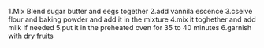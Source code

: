 1.Mix Blend sugar butter and eegs together
2.add vannila escence
3.cseive flour and baking powder and add it in the mixture 
4.mix it toghether and add milk if needed 
5.put it in the preheated oven for 35 to 40 minutes 
6.garnish with dry fruits